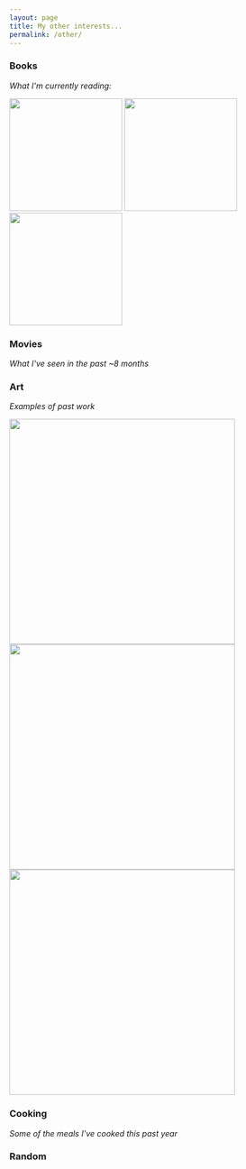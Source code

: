```yaml
---
layout: page
title: My other interests...
permalink: /other/
---
```


### Books
*What I'm currently reading:*

<p float="left">
  <img src="{{site.imgurl}}/book1.jpg" height="200" />
  <img src="{{site.imgurl}}/book3.jpg" height="200" />
  <img src="{{site.imgurl}}/book2.jpg" height="200" />
</p>


### Movies
*What I've seen in the past ~8 months*


### Art
*Examples of past work*

<p float="left">
  <img src="{{site.imgurl}}/art1.jpg" height="400" />
  <img src="{{site.imgurl}}/art2.png" height="400" />
  <img src="{{site.imgurl}}/art3.jpg" height="400" />
</p>


### Cooking
*Some of the meals I've cooked this past year*

### Random
